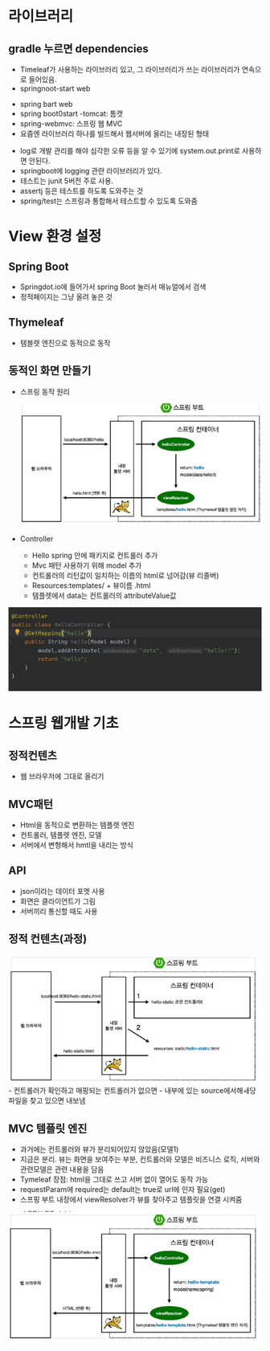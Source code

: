 <h1>라이브러리
<h2>gradle 누르면 dependencies</h2>

* Timeleaf가 사용하는 라이브러리 있고, 그 라이브러리가 쓰는 라이브러리가 연속으로 들어있음.
* springnoot-start web
 - spring bart web
 - spring boot0start -tomcat: 톰캣
 - spring-webmvc: 스프링 웹 MVC
  - 요즘엔 라이브러리 하나를  빌드해서 웹서버에 올리는 내장된 형태
* log로 개발 관리를 해야 심각한 오류 등을 알 수 있기에 system.out.print로 사용하면 안된다.
* springboot에 logging 관랸 라이브러리가 있다.
* 테스트는 junit 5버전 주로 사용. 
* assertj 등은 테스트를 하도록 도와주는 것
* spring/test는 스프링과 통합해서 테스트할 수 있도록 도와줌


<h1>View 환경 설정

<h2>Spring Boot</h2> 

* Springdot.io에 들어가서 spring Boot 눌러서 매뉴얼에서 검색
* 정적페이지는 그냥 올려 놓은 것


<h2>Thymeleaf </h2>

 * 템블렛 엔진으로 동적으로 동작

<h2>동적인 화면 만들기</h2>

* 스프링 동작 원리
  
  <img src="스프링 동작 원리.jpg" alt="spring img"/>
  
* Controller
  - Hello spring 안에 패키지로 컨트롤러 추가
  - Mvc 패턴 사용하기 위해 model 추가
  - 컨트롤러의 리턴값이 일치하는 이름의  html로 넘어감(뷰 리졸버)
  - Resources:templates/ + 뷰이름 .html
  - 템플렛에서 data는 컨트롤러의 attributeValue값


<img src="컨트롤러.jpg" alt="controller"/>

<h1>스프링 웹개발 기초</h1>


<h2>정적컨텐츠</h2>

-	웹 브라우저에 그대로 올리기
<h2>MVC패턴</h2>
  
- Html을 동적으로  변환하는 템플렛 엔진
-	컨트롤러, 템플렛 엔진, 모델 
-	서버에서 변형해서 hmtl을 내리는 방식
<h2>API</h2>

-	json이라는 데이터 포멧 사용
-	화면은 클라이언트가 그림
-	서버끼리 통신할 때도 사용
<h2> 정적 컨텐츠(과정)</h2>

<img src="정적 컨텐츠.jpg" alt="정적컨텐츠"/>
-	컨트롤러가 확인하고 매핑되는 컨트롤러가 없으면
-	내부에 있는 source에서해ㅙ당 파일을 찾고 있으면 내보냄
<h2> MVC 템플릿 엔진</h2>

-	과거에는 컨트롤러와 뷰가 분리되어있지 않았음(모델1)
-	지금은 분리. 뷰는 화면을 보여주는 부분, 컨트롤러와 모델은 비즈니스 로직, 서버와 관련모델은 관련 내용을 담음
-	Tymeleaf 장점: html을 그대로 쓰고 서버 없이 열어도 동작 가능
-	requestParam에 required는 default는 true로 url에 인자 필요(get)
-	스프핑 부트 내장에서 viewResolver가 뷰를 찾아주고 템플릿을 연결 시켜줌

<img src="mvc.jpg" alt="정적컨텐츠"/>